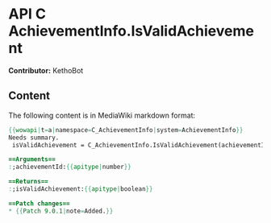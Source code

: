 # API C AchievementInfo.IsValidAchievement

**Contributor:** KethoBot

## Content

The following content is in MediaWiki markdown format:

```mediawiki
{{wowapi|t=a|namespace=C_AchievementInfo|system=AchievementInfo}}
Needs summary.
 isValidAchievement = C_AchievementInfo.IsValidAchievement(achievementId)

==Arguments==
:;achievementId:{{apitype|number}}

==Returns==
:;isValidAchievement:{{apitype|boolean}}

==Patch changes==
* {{Patch 9.0.1|note=Added.}}
```